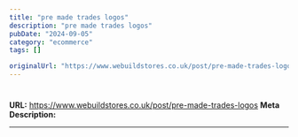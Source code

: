 ```yaml
---
title: "pre made trades logos"
description: "pre made trades logos"
pubDate: "2024-09-05"
category: "ecommerce"
tags: []

originalUrl: "https://www.webuildstores.co.uk/post/pre-made-trades-logos"
---
```


# 

**URL:** https://www.webuildstores.co.uk/post/pre-made-trades-logos
**Meta Description:** 

---


